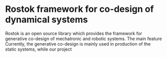 # Rostok framework for co-design of dynamical systems

Rostok is an open source library which provides the framework for generative co-design of mechatronic and robotic systems. The main feature 
Currently, the generative co-design is mainly used in production of the static systems, while our project 